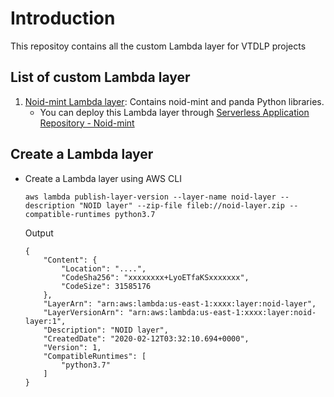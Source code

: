 # Introduction
This repositoy contains all the custom Lambda layer for VTDLP projects

## List of custom Lambda layer
1. [Noid-mint Lambda layer](noid-layer): Contains noid-mint and panda Python libraries.
    * You can deploy this Lambda layer through [Serverless Application Repository - Noid-mint](https://console.aws.amazon.com/lambda/home?region=us-east-1#/create/app?applicationId=arn:aws:serverlessrepo:us-east-1:909117335741:applications/Noid-mint)

## Create a Lambda layer
* Create a Lambda layer using AWS CLI
    ```
    aws lambda publish-layer-version --layer-name noid-layer --description "NOID layer" --zip-file fileb://noid-layer.zip --compatible-runtimes python3.7
    ```
    Output
    ```
    {
        "Content": {
            "Location": "....",
            "CodeSha256": "xxxxxxxx+LyoETfaKSxxxxxxx",
            "CodeSize": 31585176
        },
        "LayerArn": "arn:aws:lambda:us-east-1:xxxx:layer:noid-layer",
        "LayerVersionArn": "arn:aws:lambda:us-east-1:xxxx:layer:noid-layer:1",
        "Description": "NOID layer",
        "CreatedDate": "2020-02-12T03:32:10.694+0000",
        "Version": 1,
        "CompatibleRuntimes": [
            "python3.7"
        ]
    }
    ```
